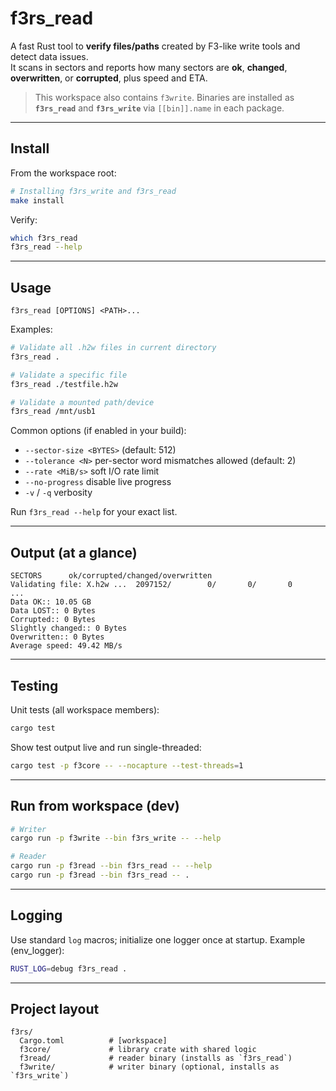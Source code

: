 # f3rs_read

A fast Rust tool to **verify files/paths** created by F3-like write tools and detect data issues.  
It scans in sectors and reports how many sectors are **ok**, **changed**, **overwritten**, or **corrupted**, plus speed and ETA.

> This workspace also contains `f3write`. Binaries are installed as **`f3rs_read`** and **`f3rs_write`** via `[[bin]].name` in each package.

---

## Install

From the workspace root:

```bash
# Installing f3rs_write and f3rs_read
make install
```

Verify:
```bash
which f3rs_read
f3rs_read --help
```

---

## Usage

```
f3rs_read [OPTIONS] <PATH>...
```

Examples:
```bash
# Validate all .h2w files in current directory
f3rs_read .

# Validate a specific file
f3rs_read ./testfile.h2w

# Validate a mounted path/device
f3rs_read /mnt/usb1
```

Common options (if enabled in your build):
- `--sector-size <BYTES>` (default: 512)
- `--tolerance <N>` per-sector word mismatches allowed (default: 2)
- `--rate <MiB/s>` soft I/O rate limit
- `--no-progress` disable live progress
- `-v` / `-q` verbosity

Run `f3rs_read --help` for your exact list.

---

## Output (at a glance)

```
SECTORS      ok/corrupted/changed/overwritten
Validating file: X.h2w ...  2097152/        0/       0/       0
...
Data OK:: 10.05 GB
Data LOST:: 0 Bytes
Corrupted:: 0 Bytes
Slightly changed:: 0 Bytes
Overwritten:: 0 Bytes
Average speed: 49.42 MB/s
```

---

## Testing

Unit tests (all workspace members):
```bash
cargo test
```

Show test output live and run single-threaded:
```bash
cargo test -p f3core -- --nocapture --test-threads=1
```

---

## Run from workspace (dev)

```bash
# Writer
cargo run -p f3write --bin f3rs_write -- --help

# Reader
cargo run -p f3read --bin f3rs_read -- --help
cargo run -p f3read --bin f3rs_read -- .

```

---

## Logging

Use standard `log` macros; initialize one logger once at startup. Example (env_logger):

```bash
RUST_LOG=debug f3rs_read .
```

---

## Project layout

```
f3rs/
  Cargo.toml          # [workspace]
  f3core/             # library crate with shared logic
  f3read/             # reader binary (installs as `f3rs_read`)
  f3write/            # writer binary (optional, installs as `f3rs_write`)
```
